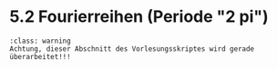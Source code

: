 # 5.2 Fourierreihen (Periode "2 pi")

```{admonition} Warnung
:class: warning
Achtung, dieser Abschnitt des Vorlesungsskriptes wird gerade überarbeitet!!!
```